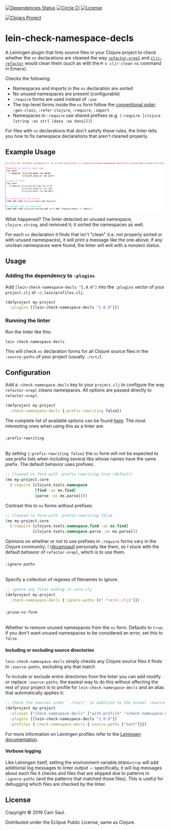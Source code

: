 [![Dependencies Status](https://versions.deps.co/camsaul/lein-check-namespace-decls/status.svg)](https://versions.deps.co/camsaul/lein-check-namespace-decls)
[![Circle CI](https://circleci.com/gh/camsaul/lein-check-namespace-decls.svg?style=svg)](https://circleci.com/gh/camsaul/lein-check-namespace-decls)
[![License](https://img.shields.io/badge/license-Eclipse%20Public%20License-blue.svg)](https://raw.githubusercontent.com/camsaul/lein-check-namespace-decls/master/LICENSE)

[![Clojars Project](https://clojars.org/lein-check-namespace-decls/latest-version.svg)](http://clojars.org/lein-check-namespace-decls)

# lein-check-namespace-decls

A Leiningen plugin that lints source files in your Clojure project to
check whether the `ns` declarations are cleaned the way
[`refactor-nrepl`](https://github.com/clojure-emacs/refactor-nrepl)
and
[`cljr-refactor`](https://github.com/clojure-emacs/clj-refactor.el)
would clean them (such as with the `M-x cljr-clean-ns` command in
Emacs).

Checks the following:

*  Namespaces and imports in the `ns` declaration are sorted
*  No unused namespaces are present (configurable)
*  `:require` forms are used instead of `:use`
*  The top-level forms inside the `ns` form follow the [conventional
   order](https://github.com/bbatsov/clojure-style-guide#comprehensive-ns-declaration):
   `:gen-class`, `:refer-clojure`, `:require`, `:import`
*  Namespaces in `:require` use shared prefixes (e.g. `(:require [clojure [string :as str] [data :as data]])`)

For files with `ns` declarations that don't satisfy these rules, the
linter tells you how to fix namespace declarations that aren't cleaned
properly.

## Example Usage

![Example usage screenshot](images/screenshot.png)

What happened? The linter detected an unused namespace,
`clojure.string`, and removed it; it sorted the namespaces as well.

For each `ns` declaration it finds that isn't "clean" (i.e. not
properly sorted or with unused namespaces), it will print a message
like the one above; if any unclean namespaces were found, the linter
will exit with a nonzero status.

## Usage

### Adding the dependency to `:plugins`

Add `[lein-check-namespace-decls "1.0.0"]` into the `:plugins` vector of your
`project.clj` or `~/.lein/profiles.clj`.

```clj
(defproject my-project
  :plugins [[lein-check-namespace-decls "1.0.0"]])
```

### Running the linter

Run the linter like this:

```
lein check-namespace-decls
```

This will check `ns` declaration forms for all Clojure source files in
the `:source-paths` of your project (usually `./src/`).

## Configuration

Add a `:check-namespace-decls` key to your `project.clj` to configure
the way `refactor-nrepl` cleans namespaces. All options are passed
directly to `refactor-nrepl`.

```clj
(defproject my-project
  :check-namespace-decls {:prefix-rewriting false})
```

The complete list of available options can be found
[here](https://github.com/clojure-emacs/refactor-nrepl/blob/master/src/refactor_nrepl/config.clj).
The most interesting ones when using this as a linter are:

###### `:prefix-rewriting`

By setting `{:prefix-rewriting false}` the `ns` form will not be
expected to use prefix lists when including several libs whose names
have the same prefix. The default behavior uses prefixes:

```clj
;; Cleaned ns form with :prefix-rewriting true (default)
(ns my-project.core
  (:require [clojure.tools.namespace
             [find :as ns.find]
             [parse :as ns.parse]]))
```

Contrast this to `ns` forms without prefixes:

```clj
;; Cleaned ns form with :prefix-rewriting false
(ns my-project.core
  (:require [clojure.tools.namespace.find :as ns.find]
            [clojure.tools.namespace.parse :as ns.parse]))
```

Opinions on whether or not to use prefixes in `:require` forms vary in
the Clojure community; I ([@camsaul](https://github.com/camsaul))
personally like them, so I stuck with the default behavior of
`refactor-nrepl`, which is to use them.

###### `:ignore-paths`

Specify a collection of regexes of filenames to ignore.

```clj
;; ignore any files ending in core.clj
(defproject my-project
  :check-namespace-decls {:ignore-paths [#".*core\.clj$"]})
```

###### `:prune-ns-form`

Whether to remove unused namespaces from the `ns` form. Defaults to
`true`; if you don't want unused namespaces to be considered an error,
set this to `false`.


#### Including or excluding source directories

`lein-check-namespace-decls` simply checks any Clojure source files it finds in `:source-paths`, excluding any that match

To include or exclude entire directories from the linter you can add
modify or replace `:source-paths`; the easiest way to do this without
affecting the rest of your project is to profile for
`lein-check-namespace-decls` and an alias that automatically applies
it:

```clj
;; Check the sources under `./test/` in addition to the normal :source-paths (e.g. `./src/`
(defproject my-project
  :aliases {"check-namespace-decls" ["with-profile" "+check-namespace-decls" "check-namespace-decls"]}
  :plugins [[lein-check-namespace-decls "1.0.0"]]
  :profiles {:check-namespace-decls {:source-paths ["test"]}})
```

For more information on Leiningen profiles refer to the [Leiningen
documentation](https://github.com/technomancy/leiningen/blob/master/doc/PROFILES.md).

#### Verbose logging

Like Leiningen itself, setting the environment variable `DEBUG=true`
will add additional log messages to linter output -- specifically, it
will log messages about each file it checks and files that are skipped
due to patterns in `:ignore-paths` (and the patterns that matched
those files). This is useful for debugging which files are checked by the linter.

## License

Copyright © 2019 Cam Saul.

Distributed under the Eclipse Public License, same as Clojure.
